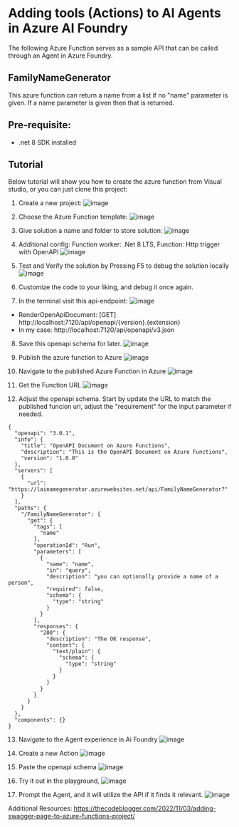 # Adding tools (Actions) to AI Agents in Azure AI Foundry
The following Azure Function serves as a sample API that can be called through an Agent in Azure Foundry.

## FamilyNameGenerator
This azure function can return a name from a list if no "name" parameter is given. If a name parameter is given then that is returned.

## Pre-requisite:
- .net 8 SDK installed

## Tutorial
Below tutorial will show you how to create the azure function from Visual studio, or you can just clone this project:

1. Create a new project:
![image](https://github.com/user-attachments/assets/b93d3b87-95a6-4dee-93d4-efbecac5798c)

2. Choose the Azure Function template:
![image](https://github.com/user-attachments/assets/e664e418-3b42-43fa-bfa6-73ace4031265)

3. Give solution a name and folder to store solution:
![image](https://github.com/user-attachments/assets/1a8cc9df-3323-4f7a-a4f2-adc5c1b19f72)

4. Additional config: 
Function worker: .Net 8 LTS, Function: Http trigger with OpenAPI
![image](https://github.com/user-attachments/assets/b2b65149-00cd-4b86-8ce2-b7c13f6d75c1)

5. Test and Verify the solution by Pressing F5 to debug the solution locally
![image](https://github.com/user-attachments/assets/5dd53f4b-ed64-44e9-994e-71f3e1e29989)

6. Customize the code to your liking, and debug it once again.

7. In the terminal visit this api-endpoint:
![image](https://github.com/user-attachments/assets/b6378cc0-80e3-4720-b3c2-662598d455ed)

* RenderOpenApiDocument: [GET] http://localhost:7120/api/openapi/{version}.{extension}
* In my case: http://localhost:7120/api/openapi/v3.json

8. Save this openapi schema for later.
![image](https://github.com/user-attachments/assets/8d92ec3d-2eac-4b33-adca-7758a7b6caa5)

9. Publish the azure function to Azure
![image](https://github.com/user-attachments/assets/2269d917-8ecd-45e8-9d23-66df58db4837)

10. Navigate to the published Azure Function in Azure
![image](https://github.com/user-attachments/assets/df103cf2-527f-4c22-b697-e68a15233831)

11. Get the Function URL
![image](https://github.com/user-attachments/assets/6dc48bd3-fc0d-4d58-be4f-241e6827cf15)

12. Adjust the openapi schema. Start by update the URL to match the published funcion url, adjust the "requirement" for the input parameter if needed.

```
{
  "openapi": "3.0.1",
  "info": {
    "title": "OpenAPI Document on Azure Functions",
    "description": "This is the OpenAPI Document on Azure Functions",
    "version": "1.0.0"
  },
  "servers": [
    {
      "url": "https://lainamegenerator.azurewebsites.net/api/FamilyNameGenerator?"
    }
  ],
  "paths": {
    "/FamilyNameGenerator": {
      "get": {
        "tags": [
          "name"
        ],
        "operationId": "Run",
        "parameters": [
          {
            "name": "name",
            "in": "query",
            "description": "you can optionally provide a name of a person",
            "required": false,
            "schema": {
              "type": "string"
            }
          }
        ],
        "responses": {
          "200": {
            "description": "The OK response",
            "content": {
              "text/plain": {
                "schema": {
                  "type": "string"
                }
              }
            }
          }
        }
      }
    }
  },
  "components": {}
}
```

13. Navigate to the Agent experience in Ai Foundry
![image](https://github.com/user-attachments/assets/058f8847-4bda-4756-be3e-b2fd5435af9f)

14. Create a new Action
![image](https://github.com/user-attachments/assets/880e4e42-77a9-45b5-a3fb-3ce3cdc616df)

15. Paste the openapi schema
![image](https://github.com/user-attachments/assets/0e6b8083-9b51-420a-8269-96b5b9097539)

16. Try it out in the playground,
![image](https://github.com/user-attachments/assets/819547c6-3754-4809-8731-075440217ddc)

17. Prompt the Agent, and it will utilize the API if it finds it relevant.
![image](https://github.com/user-attachments/assets/ab9e924d-ef3f-4afe-bf15-5c81344dd22b)


Additional Resources:
https://thecodeblogger.com/2022/11/03/adding-swagger-page-to-azure-functions-project/
